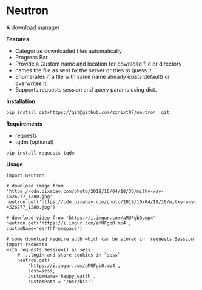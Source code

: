# Neutron
A download manager

**Features**

 - Categorize downloaded files automatically
 - Progress Bar
 - Provide a Custom name and location for download file or directory
 - names the file as sent by the server or tries to guess it.
 - Enumerates if a file with same name already exists(default) or overwrites it.
 - Supports requests session and query params using dict.

**Installation**

`pip install git+https://git@github.com/zznixt07/neutron_.git`

**Requirements**
 - requests
 - tqdm (optional)
 
  `pip install requests tqdm`

**Usage**

```
import neutron

# download image from 'https://cdn.pixabay.com/photo/2019/10/04/18/36/milky-way-4526277_1280.jpg'
neutron.get('https://cdn.pixabay.com/photo/2019/10/04/18/36/milky-way-4526277_1280.jpg')

# download video from 'https://i.imgur.com/aMUFgbO.mp4'
neutron.get('https://i.imgur.com/aMUFgbO.mp4', customName='earthfromspace')

# some download require auth which can be stored in `requests.Session`
import requests
with requests.Session() as sess:
    # ...login and store cookies in `sess`
    neutron.get(
        'https://i.imgur.com/aMUFgbO.mp4',
        sess=sess,
        customName='happy_earth',
        customPath = '/usr/bin')
```
